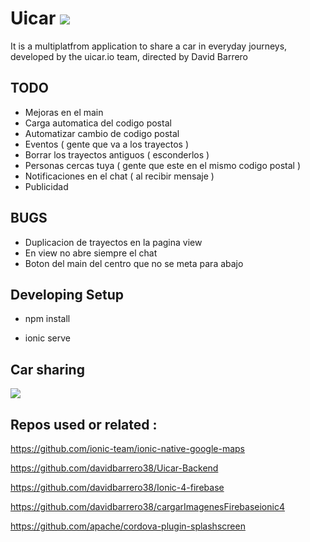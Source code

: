 # Uicar   <img src="http://uicar.io/images/favicon.png">

It is a multiplatfrom application to share a car in everyday journeys, developed by the uicar.io team, directed by David Barrero

## TODO  

* Mejoras en el main
* Carga automatica del codigo postal
* Automatizar cambio de codigo postal
* Eventos  ( gente que va a los trayectos )
* Borrar los trayectos antiguos  ( esconderlos ) 
* Personas cercas tuya ( gente que este en el mismo codigo postal )
* Notificaciones en el chat ( al recibir mensaje )
* Publicidad 

## BUGS

* Duplicacion de trayectos en la pagina view
* En view no abre siempre el chat
* Boton del main del centro que no se meta para abajo 
 
## Developing Setup 


* npm install 

* ionic serve 




## Car sharing


<img src="http://uicar.io/images/Artboarden.png">




## Repos used or related :

https://github.com/ionic-team/ionic-native-google-maps

https://github.com/davidbarrero38/Uicar-Backend

https://github.com/davidbarrero38/Ionic-4-firebase

https://github.com/davidbarrero38/cargarImagenesFirebaseionic4

https://github.com/apache/cordova-plugin-splashscreen
